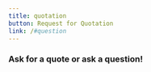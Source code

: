 ```yaml
---
title: quotation
button: Request for Quotation
link: /#question
---
```

### Ask for a quote or ask a question!